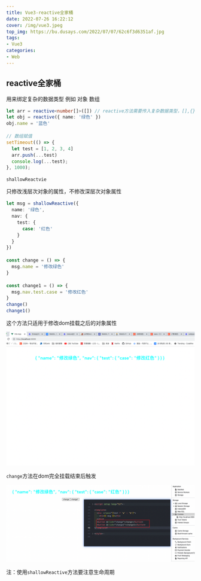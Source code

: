 ```yaml
---
title: Vue3-reactive全家桶
date: 2022-07-26 16:22:12
cover: /img/vue3.jpeg
top_img: https://bu.dusays.com/2022/07/07/62c6f3d6351af.jpg
tags:
- Vue3
categories:
- Web
---
```


## reactive全家桶

用来绑定复杂的数据类型 例如 对象 数组

```ts
let arr = reactive<number[]>([]) // reactive方法需要传入复杂数据类型，[],{}
let obj = reactive({ name: '绿色' })
obj.name = '蓝色'

// 数组赋值
setTimeout(() => {
  let test = [1, 2, 3, 4]
  arr.push(...test)
  console.log(...test);
}, 1000);
```

`shallowReactvie`

只修改浅层次对象的属性，不修改深层次对象属性

```ts
let msg = shallowReactive({
  name: '绿色',
  nav: {
    test: {
      case: '红色'
    }
  }
})

const change = () => {
  msg.name = '修改绿色'
}

const change1 = () => {
  msg.nav.test.case = '修改红色'
}
change()
change1()
```

这个方法只适用于修改dom挂载之后的对象属性

![](VUE3-reactive全家桶/2.png)

`change`方法在dom完全挂载结束后触发

![](VUE3-reactive全家桶/3.png)

注：使用`shallowReactive`方法要注意生命周期
